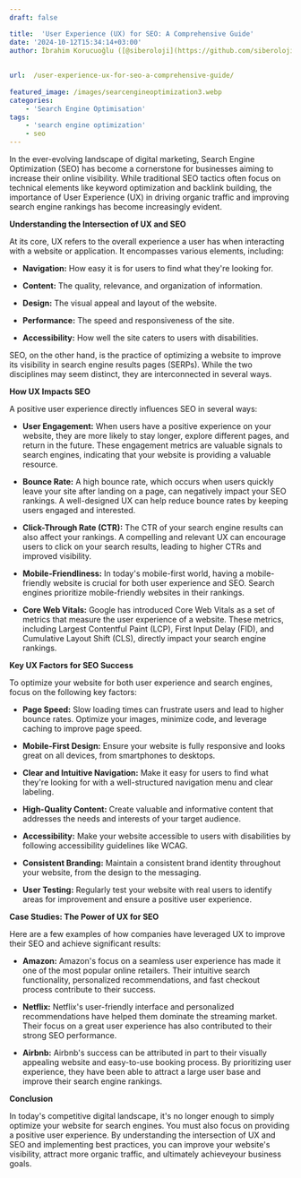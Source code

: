 ```yaml
---
draft: false

title:  'User Experience (UX) for SEO: A Comprehensive Guide'
date: '2024-10-12T15:34:14+03:00'
author: İbrahim Korucuoğlu ([@siberoloji](https://github.com/siberoloji))
 
 
url:  /user-experience-ux-for-seo-a-comprehensive-guide/
 
featured_image: /images/searcengineoptimization3.webp
categories:
    - 'Search Engine Optimisation'
tags:
    - 'search engine optimization'
    - seo
---
```



In the ever-evolving landscape of digital marketing, Search Engine Optimization (SEO) has become a cornerstone for businesses aiming to increase their online visibility. While traditional SEO tactics often focus on technical elements like keyword optimization and backlink building, the importance of User Experience (UX) in driving organic traffic and improving search engine rankings has become increasingly evident.   



**Understanding the Intersection of UX and SEO**



At its core, UX refers to the overall experience a user has when interacting with a website or application. It encompasses various elements, including:


* **Navigation:** How easy it is for users to find what they're looking for.

* **Content:** The quality, relevance, and organization of information.

* **Design:** The visual appeal and layout of the website.

* **Performance:** The speed and responsiveness of the site.

* **Accessibility:** How well the site caters to users with disabilities.




SEO, on the other hand, is the practice of optimizing a website to improve its visibility in search engine results pages (SERPs). While the two disciplines may seem distinct, they are interconnected in several ways.



**How UX Impacts SEO**



A positive user experience directly influences SEO in several ways:


* **User Engagement:** When users have a positive experience on your website, they are more likely to stay longer, explore different pages, and return in the future. These engagement metrics are valuable signals to search engines, indicating that your website is providing a valuable resource.

* **Bounce Rate:** A high bounce rate, which occurs when users quickly leave your site after landing on a page, can negatively impact your SEO rankings. A well-designed UX can help reduce bounce rates by keeping users engaged and interested.

* **Click-Through Rate (CTR):** The CTR of your search engine results can also affect your rankings. A compelling and relevant UX can encourage users to click on your search results, leading to higher CTRs and improved visibility.

* **Mobile-Friendliness:** In today's mobile-first world, having a mobile-friendly website is crucial for both user experience and SEO. Search engines prioritize mobile-friendly websites in their rankings.

* **Core Web Vitals:** Google has introduced Core Web Vitals as a set of metrics that measure the user experience of a website. These metrics, including Largest Contentful Paint (LCP), First Input Delay (FID), and Cumulative Layout Shift (CLS), directly impact your search engine rankings.




**Key UX Factors for SEO Success**



To optimize your website for both user experience and search engines, focus on the following key factors:


* **Page Speed:** Slow loading times can frustrate users and lead to higher bounce rates. Optimize your images, minimize code, and leverage caching to improve page speed.

* **Mobile-First Design:** Ensure your website is fully responsive and looks great on all devices, from smartphones to desktops.

* **Clear and Intuitive Navigation:** Make it easy for users to find what they're looking for with a well-structured navigation menu and clear labeling.

* **High-Quality Content:** Create valuable and informative content that addresses the needs and interests of your target audience.   

* **Accessibility:** Make your website accessible to users with disabilities by following accessibility guidelines like WCAG.

* **Consistent Branding:** Maintain a consistent brand identity throughout your website, from the design to the messaging.

* **User Testing:** Regularly test your website with real users to identify areas for improvement and ensure a positive user experience.




**Case Studies: The Power of UX for SEO**



Here are a few examples of how companies have leveraged UX to improve their SEO and achieve significant results:


* **Amazon:** Amazon's focus on a seamless user experience has made it one of the most popular online retailers. Their intuitive search functionality, personalized recommendations, and fast checkout process contribute to their success.

* **Netflix:** Netflix's user-friendly interface and personalized recommendations have helped them dominate the streaming market. Their focus on a great user experience has also contributed to their strong SEO performance.

* **Airbnb:** Airbnb's success can be attributed in part to their visually appealing website and easy-to-use booking process. By prioritizing user experience, they have been able to attract a large user base and improve their search engine rankings.




**Conclusion**



In today's competitive digital landscape, it's no longer enough to simply optimize your website for search engines. You must also focus on providing a positive user experience. By understanding the intersection of UX and SEO and implementing best practices, you can improve your website's visibility, attract more organic traffic, and ultimately achieveyour business goals.   

